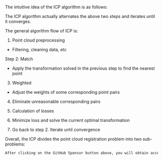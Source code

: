 The intuitive idea of the ICP algorithm is as follows: 

 The ICP algorithm actually alternates the above two steps and iterates until it converges. 

 The general algorithm flow of ICP is: 

 1. Point cloud preprocessing 

 - Filtering, cleaning data, etc 

 Step 2: Match 

 - Apply the transformation solved in the previous step to find the nearest point 

 3. Weighted 

 - Adjust the weights of some corresponding point pairs 

 4. Eliminate unreasonable corresponding pairs 

 5. Calculation of losses 

 6. Minimize loss and solve the current optimal transformation 

 7. Go back to step 2. Iterate until convergence 

 Overall, the ICP divides the point cloud registration problem into two sub-problems: 

  ```python  
After clicking on the GitHub Sponsor button above, you will obtain access permissions to my private code repository ( https://github.com/slowlon/my_code_bar ) to view this blog code. By searching the code number of this blog, you can find the code you need, code number is: 2024020309574654120
  ```  
